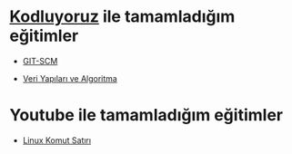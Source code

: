 # [Kodluyoruz](https://www.patika.dev) ile tamamladığım eğitimler

* [GIT-SCM](Git/README.md)

* [Veri Yapıları ve Algoritma](Veriyapilarivealgoritma\README.md)


# Youtube ile tamamladığım eğitimler

* [Linux Komut Satırı](Linux/README.md)
